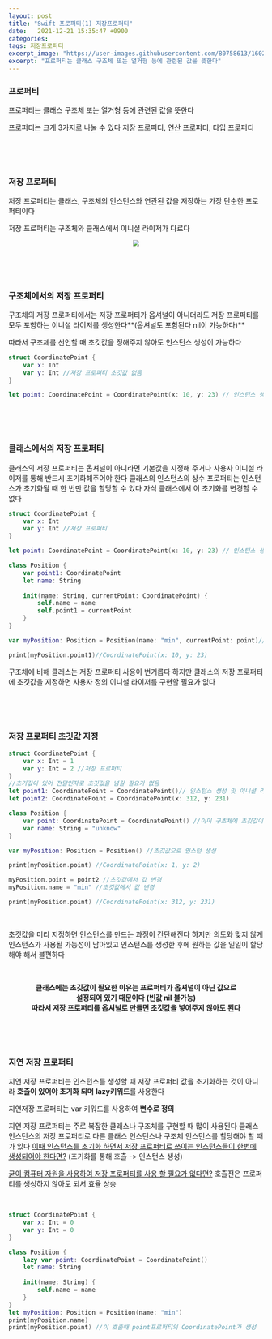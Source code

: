 ```yaml
---
layout: post
title: "Swift 프로퍼티(1) 저장프로퍼티"
date:   2021-12-21 15:35:47 +0900
categories:
tags: 저장프로퍼티
excerpt_image: "https://user-images.githubusercontent.com/80758613/160291178-0f03e6ea-ca79-4b8d-a211-197a3ad5e239.png"
excerpt: "프로퍼티는 클래스 구조체 또는 열거형 등에 관련된 값을 뜻한다"
---
```


### **프로퍼티**

프로퍼티는 클래스 구조체 또는 열거형 등에 관련된 값을 뜻한다

프로퍼티는 크게 3가지로 나눌 수 있다 저장 프로퍼티, 연산 프로퍼티, 타입 프로퍼티

&nbsp;

&nbsp;

### **저장 프로퍼티**

저장 프로퍼티는 클래스, 구조체의 인스턴스와 연관된 값을 저장하는 가장 단순한 프로퍼티이다

저장 프로퍼티는 구조체와 클래스에서 이니셜 라이저가 다르다

<center>
<img src="https://user-images.githubusercontent.com/80758613/160291178-0f03e6ea-ca79-4b8d-a211-197a3ad5e239.png" style="zoom:70%;">
</center>

&nbsp;

&nbsp;

### **구조체에서의 저장 프로퍼티**

구조체의 저장 프로퍼티에서는 저장 프로퍼티가 옵셔널이 아니더라도 저장 프로퍼티를 모두 포함하는 이니셜 라이저를 생성한다**(옵셔널도 포함된다 nil이 가능하다)**

따라서 구조체를 선언할 때 초깃값을 정해주지 않아도 인스턴스 생성이 가능하다

```swift
struct CoordinatePoint {
    var x: Int
    var y: Int //저장 프로퍼티 초깃값 없음
}

let point: CoordinatePoint = CoordinatePoint(x: 10, y: 23) // 인스턴스 생성 및 이니셜라이저
```

&nbsp;

&nbsp;

### **클래스에서의 저장 프로퍼티**

클래스의 저장 프로퍼티는 옵셔널이 아니라면 기본값을 지정해 주거나 사용자 이니셜 라이저를 통해 반드시 초기화해주어야 한다 클래스의 인스턴스의 상수 프로퍼티는 인스턴스가 초기화될 때 한 번만 값을 할당할 수 있다 자식 클래스에서 이 초기화를 변경할 수 없다

```swift
struct CoordinatePoint {
    var x: Int
    var y: Int //저장 프로퍼티
}

let point: CoordinatePoint = CoordinatePoint(x: 10, y: 23) // 인스턴스 생성 및 이니셜 라이저

class Position {
    var point1: CoordinatePoint
    let name: String 
    
    init(name: String, currentPoint: CoordinatePoint) {
        self.name = name
        self.point1 = currentPoint
    }
}

var myPosition: Position = Position(name: "min", currentPoint: point)//사용자 정의 이니셜라이저

print(myPosition.point1)//CoordinatePoint(x: 10, y: 23)
```

구조체에 비해 클래스는 저장 프로퍼티 사용이 번거롭다 하지만 클래스의 저장 프로퍼티에 초깃값을 지정하면 사용자 정의 이니셜 라이저를 구현할 필요가 없다

&nbsp;

&nbsp;

### **저장 프로퍼티 초깃값 지정**

```swift
struct CoordinatePoint {
    var x: Int = 1
    var y: Int = 2 //저장 프로퍼티
}
//초기값이 있어 전달인자로 초깃값을 넘길 필요가 없음
let point1: CoordinatePoint = CoordinatePoint()// 인스턴스 생성 및 이니셜 라이저
let point2: CoordinatePoint = CoordinatePoint(x: 312, y: 231)

class Position {
    var point: CoordinatePoint = CoordinatePoint() //이미 구초체에 초깃값이 있다
    var name: String = "unknow"
}

var myPosition: Position = Position() //초깃값으로 인스턴 생성

print(myPosition.point) //CoordinatePoint(x: 1, y: 2)

myPosition.point = point2 //초깃값에서 값 변경
myPosition.name = "min" //초깃값에서 값 변경

print(myPosition.point) //CoordinatePoint(x: 312, y: 231)
```

&nbsp;

초깃값을 미리 지정하면 인스턴스를 만드는 과정이 간단해진다 하지만 의도와 맞지 않게 인스턴스가 사용될 가능성이 남아있고 인스턴스를 생성한 후에 원하는 값을 일일이 할당해야 해서 불편하다

&nbsp;

<center><strong>클래스에는 초깃값이 필요한 이유는 프로퍼티가 옵셔널이 아닌 값으로</strong></center>

<center><strong>설정되어 있기 때문이다 (빈값 nil 불가능)</strong></center>

<center><strong>따라서 저장 프로퍼티를 옵셔널로 만들면 초깃값을 넣어주지 않아도 된다</strong></center>

&nbsp;

&nbsp;



### **지연 저장 프로퍼티**

지연 저장 프로퍼티는 인스턴스를 생성할 때 저장 프로퍼티 값을 초기화하는 것이 아니라 **호출이 있어야 초기화 되며** **lazy키워드**를 사용한다

지연저장 프로퍼티는 var 키워드를 사용하여 **변수로 정의**

지연 저장 프로퍼티는 주로 복잡한 클래스나 구조체를 구현할 때 많이 사용된다 클래스 인스턴스의 저장 프로퍼티로 다른 클래스 인스턴스나 구조체 인스턴스를 할당해야 할 때가 있다 <u>이때 인스턴스를 초기화 하면서 저장 프로퍼티로 쓰이는 인스턴스들이 한번에 생성되어야 한다면?</u> (초기화를 통해 호출 -> 인스턴스 생성)&nbsp;

<u>굳이 컴퓨터 자원을 사용하여 저장 프로퍼티를 사용 할 필요가 없다면?</u>  호출전은 프로퍼티를 생성하지 않아도 되서 효율 상승

&nbsp;

```swift
struct CoordinatePoint {
    var x: Int = 0
    var y: Int = 0
}

class Position {
    lazy var point: CoordinatePoint = CoordinatePoint()
    let name: String
    
    init(name: String) {
        self.name = name
    }
}
let myPosition: Position = Position(name: "min")
print(myPosition.name)
print(myPosition.point) //이 호출때 point프로퍼티의 CoordinatePoint가 생성
```

